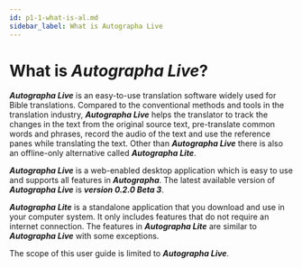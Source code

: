```yaml
---
id: p1-1-what-is-al.md
sidebar_label: What is Autographa Live
---
```

# What is **_Autographa Live_**?

**_Autographa Live_** is an easy-to-use translation software widely used for Bible translations. Compared to the conventional methods and tools in the translation industry, **_Autographa Live_** helps the translator to track the changes in the text from the original source text, pre-translate common words and phrases, record the audio of the text and use the reference panes while translating the text. Other than **_Autographa Live_** there is also an offline-only alternative called **_Autographa Lite_**.

**_Autographa Live_** is a web-enabled desktop application which is easy to use and supports all features in **_Autographa_**. The latest available version of **_Autographa Live_** is **_version 0.2.0 Beta 3_**.

**_Autographa Lite_** is a standalone application that you download and use in your computer system. It only includes features that do not require an internet connection. The features in **_Autographa Lite_** are similar to **_Autographa Live_** with some exceptions.

The scope of this user guide is limited to **_Autographa Live_**.
